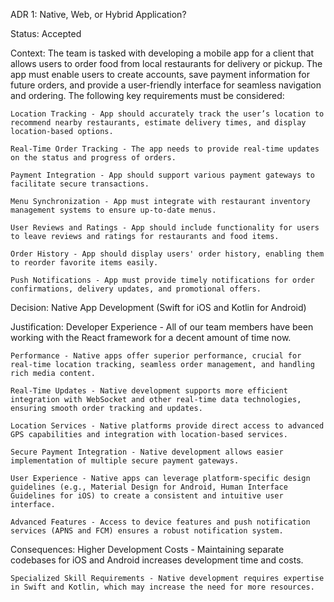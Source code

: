ADR 1: 
    Native, Web, or Hybrid Application?

Status: 
    Accepted

Context:
    The team is tasked with developing a mobile app for a client that allows users to order food from local restaurants for delivery or pickup. The app must enable users to create accounts, save payment information for future orders, and provide a user-friendly interface for seamless navigation and ordering. The following key requirements must be considered:

    Location Tracking - App should accurately track the user’s location to recommend nearby restaurants, estimate delivery times, and display location-based options.

    Real-Time Order Tracking - The app needs to provide real-time updates on the status and progress of orders.

    Payment Integration - App should support various payment gateways to facilitate secure transactions.

    Menu Synchronization - App must integrate with restaurant inventory management systems to ensure up-to-date menus.

    User Reviews and Ratings - App should include functionality for users to leave reviews and ratings for restaurants and food items.

    Order History - App should display users' order history, enabling them to reorder favorite items easily.

    Push Notifications - App must provide timely notifications for order confirmations, delivery updates, and promotional offers.

Decision:
    Native App Development (Swift for iOS and Kotlin for Android)

Justification:
    Developer Experience - All of our team members have been working with the React framework for a decent amount of time now.

    Performance - Native apps offer superior performance, crucial for real-time location tracking, seamless order management, and handling rich media content.

    Real-Time Updates - Native development supports more efficient integration with WebSocket and other real-time data technologies, ensuring smooth order tracking and updates.

    Location Services - Native platforms provide direct access to advanced GPS capabilities and integration with location-based services.

    Secure Payment Integration - Native development allows easier implementation of multiple secure payment gateways.

    User Experience - Native apps can leverage platform-specific design guidelines (e.g., Material Design for Android, Human Interface Guidelines for iOS) to create a consistent and intuitive user interface.

    Advanced Features - Access to device features and push notification services (APNS and FCM) ensures a robust notification system.

Consequences:
    Higher Development Costs - Maintaining separate codebases for iOS and Android increases development time and costs.

    Specialized Skill Requirements - Native development requires expertise in Swift and Kotlin, which may increase the need for more resources.